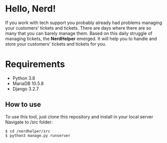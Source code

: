 # Hello, Nerd!
If you work with tech support you probably already had problems managing your customers' tickets and tickets. There are days where there are so many that you can barely manage them. Based on this daily struggle of managing tickets, the **NerdHelper** emerged. It will help you to handle and store your customers' tickets and tickets for you.

# Requirements

- Python 3.8
- MariaDB 10.5.8
- Django 3.2.7

## How to use
To use this tool, just clone this repository and install in your local server
Navigate to /src folder: 

```
$ cd /nerdhelper/src
$ python3 manage.py runserver
```
